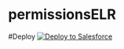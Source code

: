 # permissionsELR

#Deploy
<a href="https://githubsfdeploy.herokuapp.com?owner=Fielo-Communities&repo=permissionsCustomerELR&ref=master">
  <img alt="Deploy to Salesforce"
       src="https://raw.githubusercontent.com/afawcett/githubsfdeploy/master/deploy.png">
</a>

